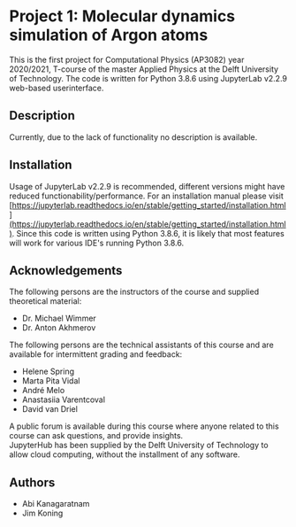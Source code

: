 # Project 1: Molecular dynamics simulation of Argon atoms

This is the first project for Computational Physics (AP3082) year 2020/2021, T-course of the master Applied Physics at the Delft University of Technology.
The code is written for Python 3.8.6 using JupyterLab v2.2.9 web-based userinterface. 


## Description
Currently, due to the lack of functionality no description is available.

## Installation
Usage of JupyterLab v2.2.9 is recommended, different versions might have reduced functionability/performance. For an installation manual please visit [https://jupyterlab.readthedocs.io/en/stable/getting_started/installation.html](https://jupyterlab.readthedocs.io/en/stable/getting_started/installation.html).
Since this code is written using Python 3.8.6, it is likely that most features will work for various IDE's running Python 3.8.6.

## Acknowledgements
The following persons are the instructors of the course and supplied theoretical material:
<ul>
<li>Dr. Michael Wimmer</li>
<li>Dr. Anton Akhmerov</li>
</ul>
The following persons are the technical assistants of this course and are available for intermittent grading and feedback: 
<ul>
<li>Helene Spring</li>
<li>Marta Pita Vidal</li>
<li>André Melo</li>
<li>Anastasiia Varentcoval</li>
<li>David van Driel</li>
</ul>
A public forum is available during this course where anyone related to this course can ask questions, and provide insights.</br>
JupyterHub has been supplied by the Delft University of Technology to allow cloud computing, without the installment of any software.

## Authors
- Abi Kanagaratnam
- Jim Koning

